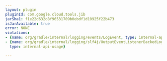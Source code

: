 ```yaml
---
layout: plugin
pluginId: com.google.cloud.tools.jib
jarSha1: f1e22d632d8f96531709b0ebdf1d10925f22b473
isJarAvailable: true
error: NONE
violations:
- {name: org/gradle/internal/logging/events/LogEvent, type: internal-api-usage}
- {name: org/gradle/internal/logging/slf4j/OutputEventListenerBackedLoggerContext,
  type: internal-api-usage}

---
```

